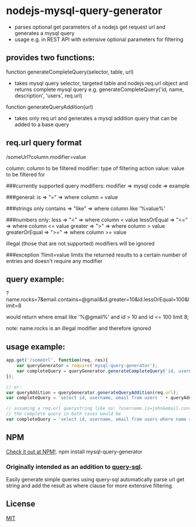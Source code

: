 nodejs-mysql-query-generator
============================

- parses optional get parameters of a nodejs get request url and generates a mysql query
- usage e.g. in REST API with extensive optional parameters for filtering

provides two functions:
-----------------------
function generateCompleteQuery(selector, table, url)
- takes mysql query selector, targeted table and nodejs req.url object and returns complete mysql query
e.g. generateCompleteQuery('id, name, description', 'users', req.url)

function generateQueryAddition(url)
- takes only req url and generates a mysql addition query that can be added to a base query

req.url query format
--------------------
/someUrl?column.modifier=value

column: column to be filtered
modifier: type of filtering action
value: value to be filtered for

###currently supported query modifiers:
modifier => mysql code => example

###general:
is => "=" => where column = value

###strings only
contains => "like" => where column like '%value%'

###numbers only:
less => "<" => where column < value
lessOrEqual => "<=" => where column <= value
greater => ">" => where column > value
greaterOrEqual => ">=" => where column >= value

illegal (those that are not supported) modifiers will be ignored

###exception
?limit=value
limits the returned results to a certain number of entries and doesn't require any modifier

query example:
--------------
?name.rocks=7&email.contains=@gmail&id.greater=10&id.lessOrEqual=100&limit=8

would return
where email like '%@gmail%' and id > 10 and id <= 100 limit 8;

note: name.rocks is an illegal modifier and therefore ignored

usage example:
--------------
```js
app.get('/someUrl', function(req, res){
    var queryGenerator = require('mysql-query-generator');
    var completeQuery = queryGenerator.generateCompleteQuery('id, username, email', 'users', req.url);
});

// or:
var queryAddition = queryGenerator.generateQueryAddition(req.url);
var completeQuery = 'select id, username, email from users ' + queryAddition;

// assuming a req.url querystring like so: ?username.is=john&email.contains=john.doe&id.greaterOrEqual=10&limit=5
// the complete query in both cases would be
var completeQuery = 'select id, username, email from users where name = \'john\' and email like \'%john.doe%\' and id >= 10 limit 5;
```
NPM
---
[Check it out at NPM!](https://www.npmjs.org/package/mysql-query-generator).
npm install mysql-query-generator

### Originally intended as an addition to [query-sql](https://www.npmjs.org/package/query-sql).
Easily generate simple queries using query-sql automatically parse url get string and add the result as where clause for more extensive filtering.

License
-------

[MIT](http://cheeaun.mit-license.org/)

